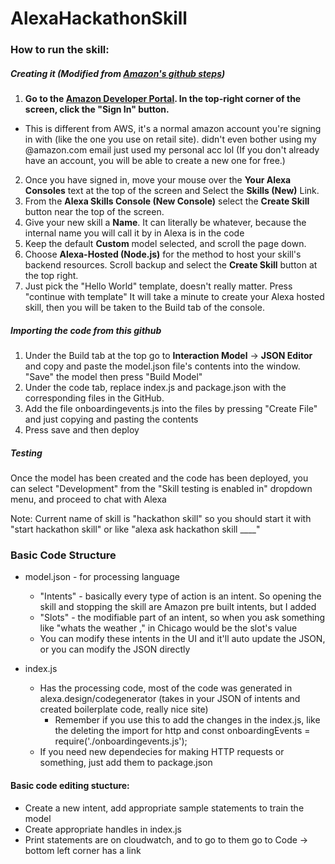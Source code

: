 # AlexaHackathonSkill

### How to run the skill:
##### Creating it (Modified from [Amazon's github steps](https://github.com/alexa/skill-sample-nodejs-howto/blob/master/instructions/setup-vui-alexa-hosted.md))
1.  **Go to the [Amazon Developer Portal](http://developer.amazon.com?&sc_category=Owned&sc_channel=RD&sc_campaign=Evangelism2018&sc_publisher=github&sc_content=Survey&sc_detail=howto-nodejs-V2_GUI-1&sc_funnel=Convert&sc_country=WW&sc_medium=Owned_RD_Evangelism2018_github_Survey_howto-nodejs-V2_GUI-1_Convert_WW_beginnersdevs&sc_segment=beginnersdevs).  In the top-right corner of the screen, click the "Sign In" button.**
 * This is different from AWS, it's a normal amazon account you're signing in with (like the one you use on retail site). didn't even bother using my @amazon.com email just used my personal acc lol
(If you don't already have an account, you will be able to create a new one for free.)
2.  Once you have signed in, move your mouse over the **Your Alexa Consoles** text at the top of the screen and Select the **Skills (New)** Link.
3.  From the **Alexa Skills Console (New Console)** select the **Create Skill** button near the top of the screen.
4. Give your new skill a **Name**. It can literally be whatever, because the internal name you will call it by in Alexa is in the code
5. Keep the default **Custom** model selected, and scroll the page down. 
6. Choose **Alexa-Hosted (Node.js)** for the method to host your skill's backend resources.  Scroll backup and select the **Create Skill** button at the top right.
7. Just pick the "Hello World" template, doesn't really matter. Press "continue with template"
It will take a minute to create your Alexa hosted skill, then you will be taken to the Build tab of the console.

##### Importing the code from this github
1. Under the Build tab at the top go to **Interaction Model** -> **JSON Editor** and copy and paste the model.json file's contents into the window. "Save" the model then press "Build Model"
2. Under the code tab, replace index.js and package.json with the corresponding files in the GitHub. 
3. Add the file onboardingevents.js into the files by pressing "Create File" and just copying and pasting the contents
4. Press save and then deploy
 
##### Testing
Once the model has been created and the code has been deployed, you can select "Development" from the "Skill testing is enabled in" dropdown menu, and proceed to chat with Alexa

Note: Current name of skill is "hackathon skill" so you should start it with "start hackathon skill" or like "alexa ask hackathon skill ____"

### Basic Code Structure
* model.json - for processing language 
    * "Intents" - basically every type of action is an intent. So opening the skill and stopping the skill are Amazon pre built intents, but I added 
    * "Slots" - the modifiable part of an intent, so when you ask something like "whats the weather <in Chicago>," in Chicago would be the slot's value
    * You can modify these intents in the UI and it'll auto update the JSON, or you can modify the JSON directly

* index.js
    * Has the processing code, most of the code was generated in alexa.design/codegenerator (takes in your JSON of intents and created boilerplate code, really nice site)
        * Remember if you use this to add the changes in the index.js, like the deleting the import for http and const onboardingEvents = require('./onboardingevents.js');
    * If you need new dependecies for making HTTP requests or something, just add them to package.json

#### Basic code editing stucture:
* Create a new intent, add appropriate sample statements to train the model
* Create appropriate handles in index.js
* Print statements are on cloudwatch, and to go to them go to Code -> bottom left corner has a link
